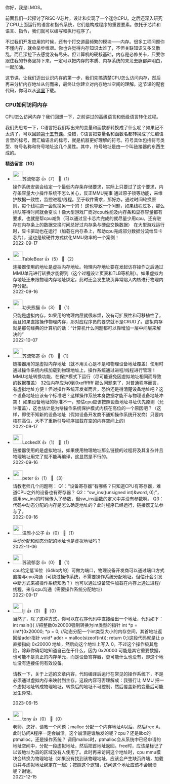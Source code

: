 你好，我是LMOS。

前面我们一起探讨了RISC-V芯片，设计和实现了一个迷你CPU。之后还深入研究了CPU上面运行的语言和指令系统，它们是构成程序的重要要素。依托于芯片和语言、指令，我们就可以编写和执行程序了。

不过我们开发应用的时候，还有个打交道最频繁的模块——内存。很多工程问题你不懂内存，就会举步维艰。你也许觉得内存知识太难了，不但关联知识又多又散乱，而且深挖下去感觉没有尽头。但计算机的硬核基础，内存是必修关卡，只要你跟住我的节奏坚持下来，一定可以把内存的本质、内存系统的来龙去脉都弄明白，一起加油。

这节课，让我们迈出认识内存的第一步，我们先搞清楚CPU怎么访问内存，然后再来分析内存地址从何而来，最终让你建立对内存地址空间的理解。这节课的配套代码，你可以从[这里](https://gitee.com/lmos/Geek-time-computer-foundation/tree/master/lesson23)下载。

### CPU如何访问内存

CPU怎么访问内存？我们回想一下，之前讲过的高级语言和低级语言转化过程。

我们先思考一下，C语言把我们写出来的变量和函数都转换成了什么呢？如果记不太清了，可以回顾[第十五节课](https://time.geekbang.org/column/article/558338)。没错，C语言把变量名和函数名都转换成了汇编语言里的标号，而汇编语言的标号，就是机器更好理解的符号。符号具体包括符号类型、符号名称和符号地址这几个属性。其中，符号地址是由一个叫链接器的东西生成的。
<div><strong>精选留言（10）</strong></div><ul>
<li><img src="https://static001.geekbang.org/account/avatar/00/29/a6/ad/e65aec4c.jpg" width="30px"><span>苏流郁宓</span> 👍（7） 💬（1）<div>操作系统安装会给定一个最低内存条存储要求，实际上只要过了这个要求，内存条容量大小操作系统不怎么关心，反正MMU完事
通过原子锁等功能，来维护数据一致性，监控进程&#47;线程。至于软件需求，那好办，通过时间轮换原则，每个线程跑一会就换另一个的！
这也导致一个问题，如果线程过多，那么排队等待时间就会变长！像大型游戏厂商对cpu性能及内存条和显存容量都有要求，也就是帮cpu减负（可以通过显卡芯片完成的就尽量少用cpu，还有驻存在内存条上的数据交换时间总好过内存条与硬盘交换数据）
在大型游戏运行时，显卡驱动也在运行（加载在内存条上，帮助cpu完成部分数据分流给显卡芯片），这也是软硬件方式优化MMU效率的一个案例！</div>2022-09-17</li><br/><li><img src="https://static001.geekbang.org/account/avatar/00/19/8b/06/fb3be14a.jpg" width="30px"><span>TableBear</span> 👍（5） 💬（2）<div>连接器使用的地址是虚拟内存地址。物理内存地址要在发起访存操作之后通过MMU单元进行转换才能得到（这个过程设计页表和TLB等机制）。如果虚拟内存地址还未跟物理内存地址绑定，此时还会发生缺页异常陷入内核进行物理内存分配。</div>2022-09-16</li><br/><li><img src="https://static001.geekbang.org/account/avatar/00/29/b0/d3/200e82ff.jpg" width="30px"><span>功夫熊猫</span> 👍（3） 💬（1）<div>只能是虚拟内存，如果用的物理内层就很麻烦，没有可扩展性和可移植性了，而且如果直接操作物理内存，那对应程序员的要求就不是CRUD了。虚拟内存就是那句经典的计算机的话：“计算机什么问题都可以靠增加一层中间层来解决的”</div>2022-10-07</li><br/><li><img src="https://static001.geekbang.org/account/avatar/00/29/a6/ad/e65aec4c.jpg" width="30px"><span>苏流郁宓</span> 👍（1） 💬（1）<div>链接器用的是虚拟内存地址（就不用关心是不是和物理设备地址覆盖）使用时通过操作系统内核加载到物理地址上，操作系统通过进程&#47;线程进行管理！
MMU地址转换功能，在保护模式下运行（尽可能避免因虚拟地址相同而导致的数据覆盖）
32位内存应为0到0xefffffff
那么问题来了，对普通程序而言，有虚拟地址方便！但对操作系统开发者而言，恐怕还是得清楚设备地址吧？这个设备地址应该有个标准吧？这样操作系统本身数据才能不与物理设备地址冲突！
如果设备地址的标准不一，预估cpu应该按照设备地址寻址优先原则（允许覆盖），这也估计是为啥操作系统保护模式内核在高位的一个原因吧？（这样，即使不知新的设备地址（假如设备开发商不通知操作系统开发商）只要内核在高位，大不了重新引导程序加载在空的内存空间上的）</div>2022-09-17</li><br/><li><img src="https://static001.geekbang.org/account/avatar/00/19/ae/c3/d930693b.jpg" width="30px"><span>LockedX</span> 👍（1） 💬（1）<div>链接器使用的是虚拟地址，如果使用物理地址那么链接的过程将及其复杂并且物理地址用完了就不能再编译，这显然是不行的。</div>2022-09-16</li><br/><li><img src="https://static001.geekbang.org/account/avatar/00/10/25/87/f3a69d1b.jpg" width="30px"><span>peter</span> 👍（1） 💬（3）<div>请教老师几个问题啊：
Q1：“设备寄存器”有哪些？只知道CPU有寄存器，难道CPU之外的设备也有寄存器？
Q2：“sw_ins((unsigned int)&amp;word, 0);”，调用sw_ins的时候传入了参数，但sw_ins函数的定义中并没有参数啊。
Q3：代码中动态分配的内存是怎么确定地址的？此时程序已经运行，链接器无法参与了。</div>2022-09-16</li><br/><li><img src="https://static001.geekbang.org/account/avatar/00/22/7d/a6/15798bf2.jpg" width="30px"><span>温雅小公子</span> 👍（0） 💬（1）<div>手动分配和动态分配的地址也是虚拟地址吗？</div>2022-11-06</li><br/><li><img src="https://static001.geekbang.org/account/avatar/00/29/a6/ad/e65aec4c.jpg" width="30px"><span>苏流郁宓</span> 👍（0） 💬（1）<div>cpu给定低16位（64kb内的）可做为端口，物理设备开发商可以通过端口方式直接与cpu沟通（可绕过操作系统，不需要操作系统分配地址，但估计会引发中断方式来被操作系统知悉？）也可以通过设备软件加载在内存上通过进程&#47;线程，来与cpu沟通（需要操作系统分配地址）</div>2022-09-17</li><br/><li><img src="http://thirdwx.qlogo.cn/mmopen/vi_32/zxrG3SKctHcdRcCw5Z3W5Ur0Opaziaj6r6otPpmzZrdIFf5Ref5dyEZQALa7DXn3ViaeWiaTiaeghQA4R5ib8x74JYg/132" width="30px"><span>lji</span> 👍（0） 💬（0）<div>当然了，除了这种方式，你可以在程序代码中直接给出一个地址，代码如下：int main(){ &#47;&#47;把整数0x20000强制转换为int类型的指针 int *p = (int*)0x20000; *p = 0; &#47;&#47;动态分配一个int类型大小的内存空间，其首地址返回给addr指针 void* addr = malloc(sizeof(int)); return 0;}这段代码就是让 p 直接指向 0x20000 地址，然后向这个地址上写入 0。不过这个操作极其危险，除非你确切地知道自己在干什么，因为 0x20000 可能是其它重要数据，也可能不是真正的内存单元，而是设备寄存器，更可能什么也没有，即这个地址没有连接任何有效设备。

请教一下，关于上述的文章内容，代码编译后运行在常见的操作系统下，不是必须通过虚拟内存来映射到主存，这段内容可否理解成：我强行让  MMU  把一个虚拟地址转成物理地址，转换后的地址不可控制，然后覆盖新的变量后可能发生异常。</div>2023-06-15</li><br/><li><img src="https://static001.geekbang.org/account/avatar/00/11/43/61/eeefa369.jpg" width="30px"><span>tony</span> 👍（0） 💬（0）<div>老师，您好，请教一个问题；malloc 分配一个内存地址A以后，然后free A，此时访问A程序一定会崩溃。这个崩溃是谁触发的呢？cpu？还是libc的ptmalloc，还是操作系统？
调用malloc时，ptmalloc会从系统中已经申请的地址空间中，分配一段虚拟地址，然后把首地址返回。free时，应该是标记了以该地址为首的区域没有人使用了。此时再来访问这个地址时，cpu mmu模块会转换为物理地址（如果没有找到该物理地址，应该会产生缺页终端，加载页并与虚拟地址绑定在一起）；按照这个逻辑，访问这个地址应该不会崩溃呢？谢谢。</div>2022-12-15</li><br/>
</ul>